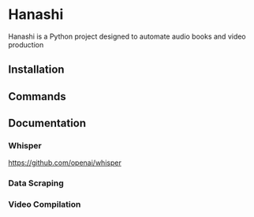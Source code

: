 # Hanashi
Hanashi is a Python project designed to automate audio books and video production

## Installation

## Commands

## Documentation

### Whisper

https://github.com/openai/whisper

### Data Scraping

### Video Compilation
